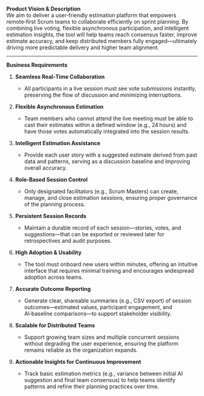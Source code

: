 **Product Vision & Description**  
We aim to deliver a user‑friendly estimation platform that empowers remote‑first Scrum teams to collaborate efficiently on sprint planning. By combining live voting, flexible asynchronous participation, and intelligent estimation insights, the tool will help teams reach consensus faster, improve estimate accuracy, and keep distributed members fully engaged—ultimately driving more predictable delivery and higher team alignment.

---

**Business Requirements**

1. **Seamless Real‑Time Collaboration**  
   - All participants in a live session must see vote submissions instantly, preserving the flow of discussion and minimizing interruptions.

2. **Flexible Asynchronous Estimation**  
   - Team members who cannot attend the live meeting must be able to cast their estimates within a defined window (e.g., 24 hours) and have those votes automatically integrated into the session results.

3. **Intelligent Estimation Assistance**  
   - Provide each user story with a suggested estimate derived from past data and patterns, serving as a discussion baseline and improving overall accuracy.

4. **Role‑Based Session Control**  
   - Only designated facilitators (e.g., Scrum Masters) can create, manage, and close estimation sessions, ensuring proper governance of the planning process.

5. **Persistent Session Records**  
   - Maintain a durable record of each session—stories, votes, and suggestions—that can be exported or reviewed later for retrospectives and audit purposes.

6. **High Adoption & Usability**  
   - The tool must onboard new users within minutes, offering an intuitive interface that requires minimal training and encourages widespread adoption across teams.

7. **Accurate Outcome Reporting**  
   - Generate clear, shareable summaries (e.g., CSV export) of session outcomes—estimated values, participant engagement, and AI‑baseline comparisons—to support stakeholder visibility.

8. **Scalable for Distributed Teams**  
   - Support growing team sizes and multiple concurrent sessions without degrading the user experience, ensuring the platform remains reliable as the organization expands.

9. **Actionable Insights for Continuous Improvement**  
   - Track basic estimation metrics (e.g., variance between initial AI suggestion and final team consensus) to help teams identify patterns and refine their planning practices over time.